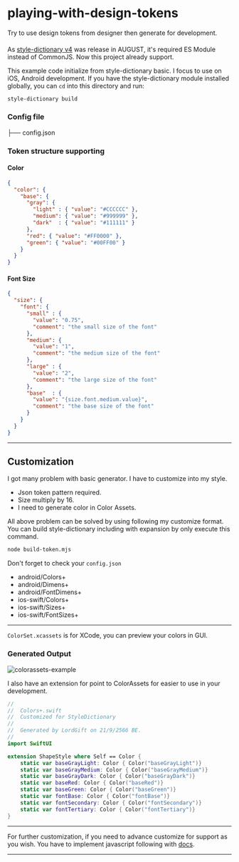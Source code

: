 # playing-with-design-tokens
Try to use design tokens from designer then generate for development.

####

As [style-dictionary v4](https://v4.styledictionary.com/) was release in AUGUST, it's required ES Module instead of CommonJS. Now this project already support. 



This example code initialize from style-dictionary basic. I focus to use on iOS, Android development. If you have the style-dictionary module installed globally, you can `cd` into this directory and run:
```bash
style-dictionary build
```

### Config file
├── config.json


### Token structure supporting

#### Color
```json
{
  "color": {
    "base": {
      "gray": {
        "light" : { "value": "#CCCCCC" },
        "medium": { "value": "#999999" },
        "dark"  : { "value": "#111111" }
      },
      "red": { "value": "#FF0000" },
      "green": { "value": "#00FF00" }
    }
  }
}
```

#### Font Size
```json
{
  "size": {
    "font": {
      "small" : {
        "value": "0.75",
        "comment": "the small size of the font"
      },
      "medium": {
        "value": "1",
        "comment": "the medium size of the font"
      },
      "large" : {
        "value": "2",
        "comment": "the large size of the font"
      },
      "base"  : {
        "value": "{size.font.medium.value}",
        "comment": "the base size of the font"
      }
    }
  }
}

```


---
## Customization

I got many problem with basic generator. I have to customize into my style.

- Json token pattern required.
- Size multiply by 16.
- I need to generate color in Color Assets.

All above problem can be solved by using following my customize format. You can build style-dictionary including with expansion by only execute this command.

```bash
node build-token.mjs
```

Don't forget to check your `config.json`

- android/Colors+
- android/Dimens+
- android/FontDimens+
- ios-swift/Colors+
- ios-swift/Sizes+
- ios-swift/FontSizes+

---

`ColorSet.xcassets` is for XCode, you can preview your colors in GUI.

### Generated Output 

![colorassets-example](https://github.com/lordgift/playing-with-design-tokens/assets/1191403/e6aa4c81-b012-4fdc-9643-817eaaf97f51)


I also have an extension for point to ColorAssets for easier to use in your development.

```swift
//
//  Colors+.swift
//  Customized for StyleDictionary
//
//  Generated by LordGift on 21/9/2566 BE.
//
import SwiftUI

extension ShapeStyle where Self == Color {
	static var baseGrayLight: Color { Color("baseGrayLight")}
	static var baseGrayMedium: Color { Color("baseGrayMedium")}
	static var baseGrayDark: Color { Color("baseGrayDark")}
	static var baseRed: Color { Color("baseRed")}
	static var baseGreen: Color { Color("baseGreen")}
	static var fontBase: Color { Color("fontBase")}
	static var fontSecondary: Color { Color("fontSecondary")}
	static var fontTertiary: Color { Color("fontTertiary")}
}
```

---

For further customization, if you need to advance customize for support as you wish. You have to implement javascript following with [docs](https://amzn.github.io/style-dictionary/#/formats?id=custom-format-with-output-references).

---

